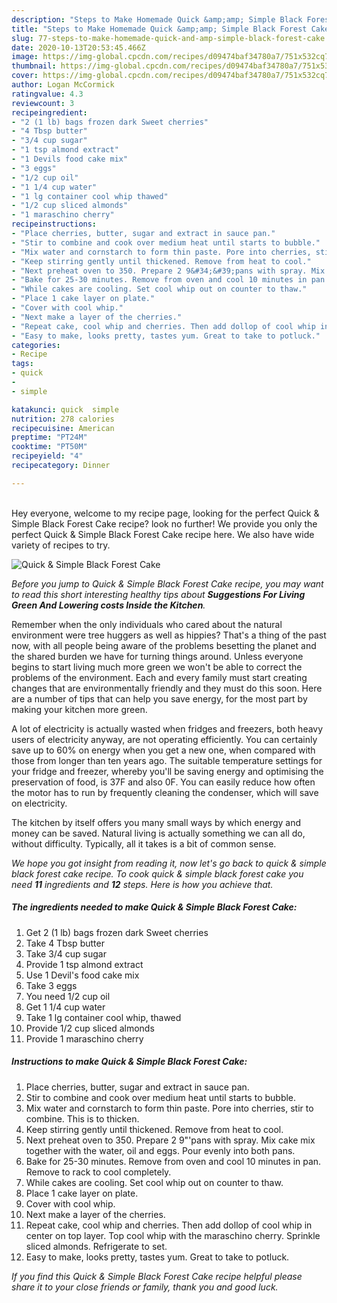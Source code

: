 ```yaml
---
description: "Steps to Make Homemade Quick &amp;amp; Simple Black Forest Cake"
title: "Steps to Make Homemade Quick &amp;amp; Simple Black Forest Cake"
slug: 77-steps-to-make-homemade-quick-and-amp-simple-black-forest-cake
date: 2020-10-13T20:53:45.466Z
image: https://img-global.cpcdn.com/recipes/d09474baf34780a7/751x532cq70/quick-simple-black-forest-cake-recipe-main-photo.jpg
thumbnail: https://img-global.cpcdn.com/recipes/d09474baf34780a7/751x532cq70/quick-simple-black-forest-cake-recipe-main-photo.jpg
cover: https://img-global.cpcdn.com/recipes/d09474baf34780a7/751x532cq70/quick-simple-black-forest-cake-recipe-main-photo.jpg
author: Logan McCormick
ratingvalue: 4.3
reviewcount: 3
recipeingredient:
- "2 (1 lb) bags frozen dark Sweet cherries"
- "4 Tbsp butter"
- "3/4 cup sugar"
- "1 tsp almond extract"
- "1 Devils food cake mix"
- "3 eggs"
- "1/2 cup oil"
- "1 1/4 cup water"
- "1 lg container cool whip thawed"
- "1/2 cup sliced almonds"
- "1 maraschino cherry"
recipeinstructions:
- "Place cherries, butter, sugar and extract in sauce pan."
- "Stir to combine and cook over medium heat until starts to bubble."
- "Mix water and cornstarch to form thin paste. Pore into cherries, stir to combine. This is to thicken."
- "Keep stirring gently until thickened. Remove from heat to cool."
- "Next preheat oven to 350. Prepare 2 9&#34;&#39;pans with spray. Mix cake mix together with the water, oil and eggs. Pour evenly into both pans."
- "Bake for 25-30 minutes. Remove from oven and cool 10 minutes in pan. Remove to rack to cool completely."
- "While cakes are cooling. Set cool whip out on counter to thaw."
- "Place 1 cake layer on plate."
- "Cover with cool whip."
- "Next make a layer of the cherries."
- "Repeat cake, cool whip and cherries. Then add dollop of cool whip in center on top layer. Top cool whip with the maraschino cherry. Sprinkle sliced almonds. Refrigerate to set."
- "Easy to make, looks pretty, tastes yum. Great to take to potluck."
categories:
- Recipe
tags:
- quick
- 
- simple

katakunci: quick  simple 
nutrition: 278 calories
recipecuisine: American
preptime: "PT24M"
cooktime: "PT50M"
recipeyield: "4"
recipecategory: Dinner

---
```

<br>
Hey everyone, welcome to my recipe page, looking for the perfect Quick &amp; Simple Black Forest Cake recipe? look no further! We provide you only the perfect Quick &amp; Simple Black Forest Cake recipe here. We also have wide variety of recipes to try.
<br>


![Quick &amp; Simple Black Forest Cake](https://img-global.cpcdn.com/recipes/d09474baf34780a7/751x532cq70/quick-simple-black-forest-cake-recipe-main-photo.jpg)

<i>Before you jump to Quick &amp; Simple Black Forest Cake recipe, you may want to read this short interesting healthy tips about 
<strong>Suggestions For Living Green And Lowering costs Inside the Kitchen</strong>.</i>
</br>

Remember when the only individuals who cared about the natural environment were tree huggers as well as hippies? That's a thing of the past now, with all people being aware of the problems besetting the planet and the shared burden we have for turning things around. Unless everyone begins to start living much more green we won't be able to correct the problems of the environment. Each and every family must start creating changes that are environmentally friendly and they must do this soon. Here are a number of tips that can help you save energy, for the most part by making your kitchen more green.

A lot of electricity is actually wasted when fridges and freezers, both heavy users of electricity anyway, are not operating efficiently. You can certainly save up to 60% on energy when you get a new one, when compared with those from longer than ten years ago. The suitable temperature settings for your fridge and freezer, whereby you'll be saving energy and optimising the preservation of food, is 37F and also 0F. You can easily reduce how often the motor has to run by frequently cleaning the condenser, which will save on electricity.

The kitchen by itself offers you many small ways by which energy and money can be saved. Natural living is actually something we can all do, without difficulty. Typically, all it takes is a bit of common sense.


<i>We hope you got insight from reading it, now let's go back to quick &amp; simple black forest cake recipe. To cook quick &amp; simple black forest cake you need <strong>11</strong> ingredients and <strong>12</strong> steps. Here is how you achieve that.
</i>

##### The ingredients needed to make Quick &amp; Simple Black Forest Cake:

1. Get 2 (1 lb) bags frozen dark Sweet cherries
1. Take 4 Tbsp butter
1. Take 3/4 cup sugar
1. Provide 1 tsp almond extract
1. Use 1 Devil&#39;s food cake mix
1. Take 3 eggs
1. You need 1/2 cup oil
1. Get 1 1/4 cup water
1. Take 1 lg container cool whip, thawed
1. Provide 1/2 cup sliced almonds
1. Provide 1 maraschino cherry


##### Instructions to make Quick &amp; Simple Black Forest Cake:

1. Place cherries, butter, sugar and extract in sauce pan.
1. Stir to combine and cook over medium heat until starts to bubble.
1. Mix water and cornstarch to form thin paste. Pore into cherries, stir to combine. This is to thicken.
1. Keep stirring gently until thickened. Remove from heat to cool.
1. Next preheat oven to 350. Prepare 2 9&#34;&#39;pans with spray. Mix cake mix together with the water, oil and eggs. Pour evenly into both pans.
1. Bake for 25-30 minutes. Remove from oven and cool 10 minutes in pan. Remove to rack to cool completely.
1. While cakes are cooling. Set cool whip out on counter to thaw.
1. Place 1 cake layer on plate.
1. Cover with cool whip.
1. Next make a layer of the cherries.
1. Repeat cake, cool whip and cherries. Then add dollop of cool whip in center on top layer. Top cool whip with the maraschino cherry. Sprinkle sliced almonds. Refrigerate to set.
1. Easy to make, looks pretty, tastes yum. Great to take to potluck.


<i>If you find this Quick &amp; Simple Black Forest Cake recipe helpful please share it to your close friends or family, thank you and good luck.</i>
